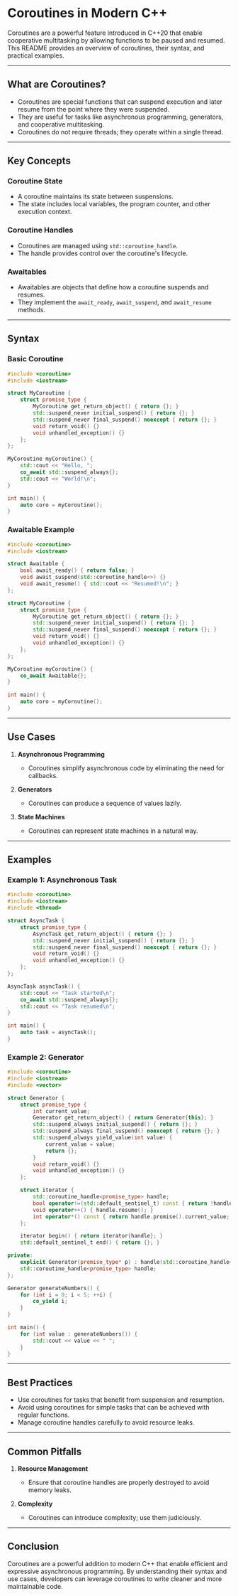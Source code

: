 # Coroutines in Modern C++

Coroutines are a powerful feature introduced in C++20 that enable cooperative multitasking by allowing functions to be paused and resumed. This README provides an overview of coroutines, their syntax, and practical examples.

---

## What are Coroutines?

- Coroutines are special functions that can suspend execution and later resume from the point where they were suspended.
- They are useful for tasks like asynchronous programming, generators, and cooperative multitasking.
- Coroutines do not require threads; they operate within a single thread.

---

## Key Concepts

### Coroutine State
- A coroutine maintains its state between suspensions.
- The state includes local variables, the program counter, and other execution context.

### Coroutine Handles
- Coroutines are managed using `std::coroutine_handle`.
- The handle provides control over the coroutine's lifecycle.

### Awaitables
- Awaitables are objects that define how a coroutine suspends and resumes.
- They implement the `await_ready`, `await_suspend`, and `await_resume` methods.

---

## Syntax

### Basic Coroutine
```cpp
#include <coroutine>
#include <iostream>

struct MyCoroutine {
    struct promise_type {
        MyCoroutine get_return_object() { return {}; }
        std::suspend_never initial_suspend() { return {}; }
        std::suspend_never final_suspend() noexcept { return {}; }
        void return_void() {}
        void unhandled_exception() {}
    };
};

MyCoroutine myCoroutine() {
    std::cout << "Hello, ";
    co_await std::suspend_always{};
    std::cout << "World!\n";
}

int main() {
    auto coro = myCoroutine();
}
```

### Awaitable Example
```cpp
#include <coroutine>
#include <iostream>

struct Awaitable {
    bool await_ready() { return false; }
    void await_suspend(std::coroutine_handle<>) {}
    void await_resume() { std::cout << "Resumed!\n"; }
};

struct MyCoroutine {
    struct promise_type {
        MyCoroutine get_return_object() { return {}; }
        std::suspend_never initial_suspend() { return {}; }
        std::suspend_never final_suspend() noexcept { return {}; }
        void return_void() {}
        void unhandled_exception() {}
    };
};

MyCoroutine myCoroutine() {
    co_await Awaitable{};
}

int main() {
    auto coro = myCoroutine();
}
```

---

## Use Cases

1. **Asynchronous Programming**
   - Coroutines simplify asynchronous code by eliminating the need for callbacks.

2. **Generators**
   - Coroutines can produce a sequence of values lazily.

3. **State Machines**
   - Coroutines can represent state machines in a natural way.

---

## Examples

### Example 1: Asynchronous Task
```cpp
#include <coroutine>
#include <iostream>
#include <thread>

struct AsyncTask {
    struct promise_type {
        AsyncTask get_return_object() { return {}; }
        std::suspend_never initial_suspend() { return {}; }
        std::suspend_never final_suspend() noexcept { return {}; }
        void return_void() {}
        void unhandled_exception() {}
    };
};

AsyncTask asyncTask() {
    std::cout << "Task started\n";
    co_await std::suspend_always{};
    std::cout << "Task resumed\n";
}

int main() {
    auto task = asyncTask();
}
```

### Example 2: Generator
```cpp
#include <coroutine>
#include <iostream>
#include <vector>

struct Generator {
    struct promise_type {
        int current_value;
        Generator get_return_object() { return Generator{this}; }
        std::suspend_always initial_suspend() { return {}; }
        std::suspend_always final_suspend() noexcept { return {}; }
        std::suspend_always yield_value(int value) {
            current_value = value;
            return {};
        }
        void return_void() {}
        void unhandled_exception() {}
    };

    struct iterator {
        std::coroutine_handle<promise_type> handle;
        bool operator!=(std::default_sentinel_t) const { return !handle.done(); }
        void operator++() { handle.resume(); }
        int operator*() const { return handle.promise().current_value; }
    };

    iterator begin() { return iterator{handle}; }
    std::default_sentinel_t end() { return {}; }

private:
    explicit Generator(promise_type* p) : handle(std::coroutine_handle<promise_type>::from_promise(*p)) {}
    std::coroutine_handle<promise_type> handle;
};

Generator generateNumbers() {
    for (int i = 0; i < 5; ++i) {
        co_yield i;
    }
}

int main() {
    for (int value : generateNumbers()) {
        std::cout << value << " ";
    }
}
```

---

## Best Practices

- Use coroutines for tasks that benefit from suspension and resumption.
- Avoid using coroutines for simple tasks that can be achieved with regular functions.
- Manage coroutine handles carefully to avoid resource leaks.

---

## Common Pitfalls

1. **Resource Management**
   - Ensure that coroutine handles are properly destroyed to avoid memory leaks.

2. **Complexity**
   - Coroutines can introduce complexity; use them judiciously.

---

## Conclusion

Coroutines are a powerful addition to modern C++ that enable efficient and expressive asynchronous programming. By understanding their syntax and use cases, developers can leverage coroutines to write cleaner and more maintainable code.
